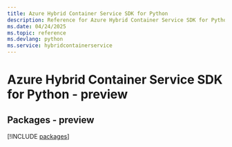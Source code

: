 ```yaml
---
title: Azure Hybrid Container Service SDK for Python
description: Reference for Azure Hybrid Container Service SDK for Python
ms.date: 04/24/2025
ms.topic: reference
ms.devlang: python
ms.service: hybridcontainerservice
---
```

# Azure Hybrid Container Service SDK for Python - preview
## Packages - preview
[!INCLUDE [packages](hybrid-container-service-index.md)]